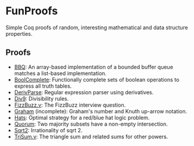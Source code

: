# FunProofs

Simple Coq proofs of random, interesting mathematical and data structure properties.

## Proofs
- [BBQ](BBQ.v):
  An array-based implementation of a bounded buffer queue matches a list-based
  implementation.
- [BoolComplete](BoolComplete.v):
  Functionally complete sets of boolean operations to express all truth tables.
- [DerivParse](DerivParse.v):
  Regular expression parser using derivatives.
- [Div9](Div9.v):
  Divisibility rules.
- [FizzBuzz.v](FizzBuzz.v):
  The FizzBuzz interview question.
- [Graham](Graham.v) (incomplete):
  Graham's number and Knuth up-arrow notation.
- [Hats](Hats.v):
  Optimal strategy for a red/blue hat logic problem.
- [Quorum](Quorum.v):
  Two majority subsets have a non-empty intersection.
- [Sqrt2](Sqrt2.v):
  Irrationality of sqrt 2.
- [TriSum.v](TriSum.v):
  The triangle sum and related sums for other powers.
